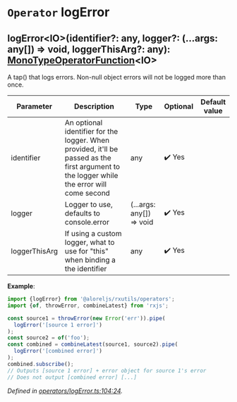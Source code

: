 # `Operator` logError

## logError\<IO>(identifier?: any, logger?: (...args: any[]) => void, loggerThisArg?: any): [MonoTypeOperatorFunction](https://rxjs.dev/api/index/interface/MonoTypeOperatorFunction)\<IO>

A tap() that logs errors. Non-null object errors will not be logged more than once.

| **Parameter** | **Description** | **Type** | **Optional** | **Default value** |
|---------------|-----------------|----------|--------------|-------------------|
| identifier | An optional identifier for the logger. When provided, it'll be passed as the first argument to the logger while the error will come second | <span>any</span> | :heavy_check_mark: Yes |  |
| logger | Logger to use, defaults to console.error | <span>(...args: any[]) => void</span> | :heavy_check_mark: Yes |  |
| loggerThisArg | If using a custom logger, what to use for "this" when binding a the identifier | <span>any</span> | :heavy_check_mark: Yes |  |

**Example**:
```typescript
import {logError} from '@aloreljs/rxutils/operators';
import {of, throwError, combineLatest} from 'rxjs';

const source1 = throwError(new Error('err')).pipe(
  logError('[source 1 error]')
);
const source2 = of('foo');
const combined = combineLatest(source1, source2).pipe(
  logError('[combined error]')
);
combined.subscribe();
// Outputs [source 1 error] + error object for source 1's error
// Does not output [combined error] [...]
```

*Defined in [operators/logError.ts:104:24](https://github.com/Alorel/rxutils/blob/c21d2f7/src/operators/logError.ts#L104).*
